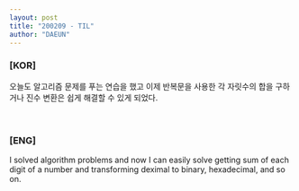 ```yaml
---
layout: post
title: "200209 - TIL"
author: "DAEUN"
---
```


### [KOR]
오늘도 알고리즘 문제를 푸는 연습을 했고 이제 반복문을 사용한 각 자릿수의 합을 구하거나 진수 변환은 쉽게 해결할 수 있게 되었다.
<br><br><br>
### [ENG]
I solved algorithm problems and now I can easily solve getting sum of each digit of a number and transforming deximal to binary, hexadecimal, and so on.